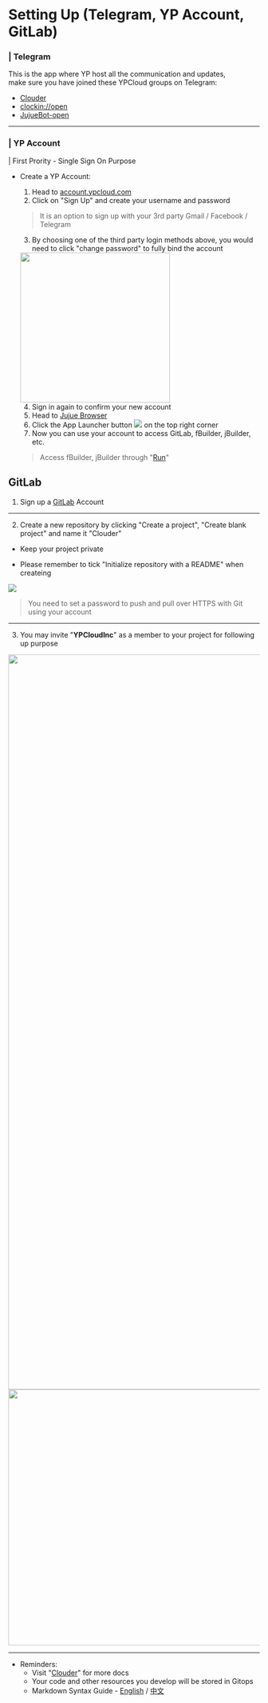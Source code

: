 # Setting Up (Telegram, YP Account, GitLab)

### | Telegram
This is the app where YP host all the communication and updates,
<br>make sure you have joined these YPCloud groups on Telegram:
* [Clouder](https://t.me/clouder_open)
* [clockin://open](https://t.me/clockin_open)
* [JujueBot-open](https://t.me/jujuebot_open)

---
### | YP Account 
| First Prority - Single Sign On Purpose
* Create a YP Account:
    1. Head to [account.ypcloud.com](https://account.ypcloud.com/#/login)
    2. Click on "Sign Up" and create your username and password
     > It is an option to sign up with your 3rd party Gmail / Facebook / Telegram
    3. By choosing one of the third party login methods above, you would need to  click "change password" to fully bind the account
    <img src="https://i.imgur.com/TAbqWvv.png" width=300 height=300>
    
    4. Sign in again to confirm your new account
    5. Head to [Jujue Browser](https://jujue.app/browser)
    6. Click the App Launcher button ![](https://i.imgur.com/3eNN7Er.png) on the top right corner
    7. Now you can use your account to access GitLab, fBuilder, jBuilder, etc.
    > Access fBuilder, jBuilder through "[Run](https://run.ypcloud.com)"

## GitLab
1. Sign up a [GitLab](https://gitlab.com/) Account

---
2. Create a new repository by clicking "Create a project", "Create blank project" and name it "Clouder"

* Keep your project private

* Please remember to tick "Initialize repository with a README" when createing 

![](https://user-images.githubusercontent.com/116076967/197028684-6b8b8c84-8417-40ee-a4c2-75c2004949d6.png)

> You need to set a password to push and pull over HTTPS with Git using your account

---
3. You may invite "**YPCloudInc**" as a member to your project for following up purpose

<img width="1470" src="https://user-images.githubusercontent.com/116076967/197031472-6e214003-3eba-418b-982d-47a71a7337e6.png">

<img width="512" src="https://user-images.githubusercontent.com/116076967/197030931-7edb944c-f283-4ebd-b62f-f04582cb2122.png">

---
* Reminders: 
    * Visit "[Clouder](https://github.com/YPCloudInc/Clouder/)" for more docs
    * Your code and other resources you develop will be stored in Gitops
    * Markdown Syntax Guide - [English](https://www.markdownguide.org/basic-syntax/) / [中文](https://markdown.tw/) 
